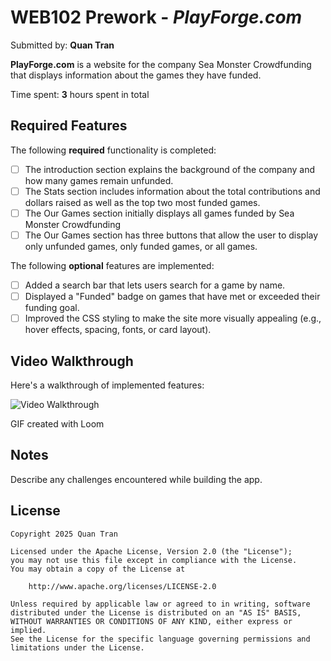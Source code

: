 # WEB102 Prework - *PlayForge.com*

Submitted by: **Quan Tran**

**PlayForge.com** is a website for the company Sea Monster Crowdfunding that displays information about the games they have funded.

Time spent: **3** hours spent in total

## Required Features

The following **required** functionality is completed:

* [ ] The introduction section explains the background of the company and how many games remain unfunded.
* [ ] The Stats section includes information about the total contributions and dollars raised as well as the top two most funded games.
* [ ] The Our Games section initially displays all games funded by Sea Monster Crowdfunding
* [ ] The Our Games section has three buttons that allow the user to display only unfunded games, only funded games, or all games.

The following **optional** features are implemented:

* [ ] Added a search bar that lets users search for a game by name.
* [ ] Displayed a "Funded" badge on games that have met or exceeded their funding goal.
* [ ] Improved the CSS styling to make the site more visually appealing (e.g., hover effects, spacing, fonts, or card layout).

## Video Walkthrough

Here's a walkthrough of implemented features:

<img src='https://www.loom.com/share/ab7941c1ff27488287bd1d0b12040478?sid=0d9c2a67-6118-4227-bab8-5780a86f5ce4' title='Video Walkthrough' width='' alt='Video Walkthrough' />

GIF created with Loom

## Notes

Describe any challenges encountered while building the app.

## License

    Copyright 2025 Quan Tran

    Licensed under the Apache License, Version 2.0 (the "License");
    you may not use this file except in compliance with the License.
    You may obtain a copy of the License at

        http://www.apache.org/licenses/LICENSE-2.0

    Unless required by applicable law or agreed to in writing, software
    distributed under the License is distributed on an "AS IS" BASIS,
    WITHOUT WARRANTIES OR CONDITIONS OF ANY KIND, either express or implied.
    See the License for the specific language governing permissions and
    limitations under the License.
